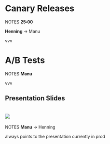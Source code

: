 #   Canary Releases<!-- .element: class="fragment shrink" data-fragment-index="1" -->

NOTES
**25:00**

**Henning** -> Manu

vvv

#   A/B Tests<!-- .element: class="fragment shrink" data-fragment-index="1" -->

NOTES
**Manu**

vvv

##  Presentation Slides

#   ![](/img/qr-code.png)

NOTES
**Manu** -> Henning

always points to the presentation currently in prod

